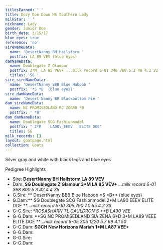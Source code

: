```yaml
---
titlesEarned: ' '
title: Dozy Doe Down HS Southern Lady
milkStar: ' '
nickname: Lady
gender: Junior Doe
birth_date: 3/15/17
blue_eyes: true
reference: 'no'
sireNameData:
  name: 'DesertNanny BH Hailstorm '
  postfix: LA 89 VEV (blue eyes)
damNameData:
  name: Doublegate Z Glamour
  postfix: 3*M  LA 85 VEV+ ...milk record 6-01 346 760 5.3 40 4.2 32
  titles: 'SG '
sire_sireNameData:
  name: 'DesertNanny BBB Blue Haboob '
  postfix: '*S *B  (blue eyes)'
sire_damNameData:
  name: 'Desert Nanny BR Blackbottom Pie '
dam_sireNameData:
  name: NC PROMISEDLAND RC ZORRO *B
  postfix: ' *B'
dam_damNameData:
  name: Doublegate SCG Fashionmodel
  postfix: " 2*M    LA90\_EEEV   ELITE DOE"
  titles: SG
milk_records: []
layout: goatpage.html
collection: Goats
---
```

Silver gray and white with black legs and blue eyes

Pedigree Highlights

* Sire:  **DesertNanny BH Hailstorm LA 89 VEV**
* Dam:  **SG Doublegate Z Glamour 3*M  LA 85 VEV+** _...milk record 6-01 368 800 5.3 42 4.4 35_
* G.Sire: ** DesertNanny BBB Blue Haboob \*S \*B**  (blue eyes)
* G.Dam:** SG Doublegate SCG Fashionmodel 2*M LA90 EEEV  ELITE DOE **_...milk record 5-10 305 790 7.0 55 4.2 33_
* G-G.Sire:  **ROSASHARN TL CAULDRON *S  ++B  LA90 VEE**
* G-G.Dam:  **SG NC PROMISEDLAND SIA ZENA 6\*D 3\*M  LA89 VEEE  ELITE DOE  **_...milk record 5-05 305 1220 5.7 69 4.1 50_
* G-G.Dam:  **SGCH New Horizons Mariah 1*M LA87 VEE+**
* G-G.Dam: 
* G-G.Sire:
* G-G.Dam:

